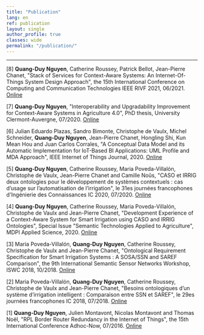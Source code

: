 ```yaml
---
title: "Publication"   
lang: en
ref: publication
layout: single
author_profile: true 
classes: wide
permalink: "/publication/"  
---
```

----

\[8\] **Quang-Duy Nguyen**, Catherine Roussey, Patrick Bellot, Jean-Pierre Chanet, "Stack of Services for Context-Aware Systems: An Internet-Of-Things System Design Approach", the 15th International Conference on Computing and Communication Technologies IEEE RIVF 2021, 06/2021. [Online](https://hal.archives-ouvertes.fr/hal-03195120)

\[7\] **Quang-Duy Nguyen**, "Interoperability and Upgradability Improvement for Context-Aware Systems in Agriculture 4.0", PhD thesis, University Clermont-Auvergne, 07/2020. [Online](https://tel.archives-ouvertes.fr/tel-03021155)

\[6\] Julian Eduardo Plazas, Sandro Bimonte, Christophe de Vaulx, Michel Schneider, **Quang-Duy Nguyen**, Jean-Pierre Chanet, Hongling Shi, Kun Mean Hou and Juan Carlos Corrales, "A Conceptual Data Model and its Automatic Implementation for IoT-Based BI Applications: UML Profile and MDA Approach", IEEE Internet of Things Journal, 2020. [Online](https://ieeexplore.ieee.org/stamp/stamp.jsp?arnumber=9166571)

\[5\] **Quang-Duy Nguyen**, Catherine Roussey, Maria Poveda-Villalón, Christophe de Vaulx, Jean-Pierre Chanet and Camille Noûs, "CASO et IRRIG deux ontologies pour le développement de systèmes contextuels : cas d’usage sur l’automatisation de l’irrigation", le 31es journées francophones d'Ingénierie des Connaissances IC 2020, 07/2020. [Online](https://hal.archives-ouvertes.fr/hal-02888201)

\[4\] **Quang-Duy Nguyen**, Catherine Roussey, Maria Poveda-Villalón, Christophe de Vaulx and Jean-Pierre Chanet, "Development Experience of a Context-Aware System for Smart Irrigation using CASO and IRRIG Ontologies", Special Issue "Semantic Technologies Applied to Agriculture", MDPI Applied Science, 2020. [Online](https://www.mdpi.com/2076-3417/10/5/1803)
  
\[3\] Maria Poveda-Villalón, **Quang-Duy Nguyen**, Catherine Roussey, Christophe de Vaulx and Jean-Pierre Chanet, "Ontological Requirement Specification for Smart Irrigation Systems : A SOSA/SSN and SAREF Comparison", the 9th International Semantic Sensor Networks Workshop, ISWC 2018, 10/2018. [Online](http://ceur-ws.org/Vol-2213/paper1.pdf)  

\[2\] Maria Poveda-Villalón, **Quang-Duy Nguyen**, Catherine Roussey, Christophe de Vaulx and Jean-Pierre Chanet, "Besoins ontologiques d’un système d’irrigation intelligent : Comparaison entre SSN et SAREF", le 29es journées francophones IC 2018, 07/2018. [Online](https://hal.archives-ouvertes.fr/hal-01841316/document) 

\[1\] **Quang-Duy Nguyen**, Julien Montavont, Nicolas Montavont and Thomas Noël, "RPL Border Router Redundancy in the Internet of Things", the 15th International Conference Adhoc-Now, 07/2016. [Online](https://link.springer.com/chapter/10.1007/978-3-319-40509-4_14) 
